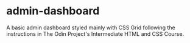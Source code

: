 # admin-dashboard
A basic admin dashboard styled mainly with CSS Grid following the instructions in The Odin Project's Intermediate HTML and CSS Course.
